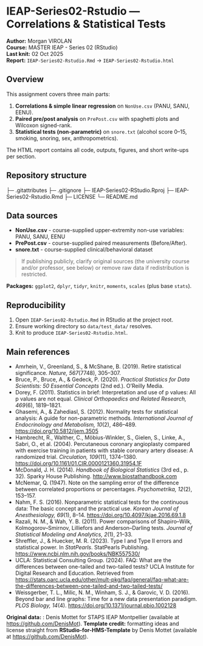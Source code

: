 # IEAP-Series02-Rstudio — Correlations & Statistical Tests

**Author:** Morgan VIROLAN  
**Course:** MASTER IEAP - Series 02 (RStudio)  
**Last knit:** 02 Oct 2025  
**Report:** `IEAP-Series02-Rstudio.Rmd` → `IEAP-Series02-Rstudio.html`

## Overview
This assignment covers three main parts:
1. **Correlations & simple linear regression** on `NonUse.csv` (PANU, SANU, EENU).
2. **Paired pre/post analysis** on `PrePost.csv` with spaghetti plots and Wilcoxon signed-rank.
3. **Statistical tests (non-parametric)** on `snore.txt` (alcohol score 0–15, smoking, snoring, sex, anthropometrics).

The HTML report contains all code, outputs, figures, and short write-ups per section.

## Repository structure

├─ .gitattributes
├─ .gitignore
├─ IEAP-Series02-RStudio.Rproj
├─ IEAP-Series02-Rstudio.Rmd
├─ LICENSE
└─ README.md

## Data sources
- **NonUse.csv** - course-supplied upper-extremity non-use variables: PANU, SANU, EENU 
- **PrePost.csv** - course-supplied paired measurements (Before/After).
- **snore.txt** - course-supplied clinical/behavioral dataset

> If publishing publicly, clarify original sources (the university course and/or professor, see below) or remove raw data if redistribution is restricted.

**Packages:** `ggplot2`, `dplyr`, `tidyr`, `knitr`, `moments`, `scales` (plus base `stats`).

## Reproducibility
1. Open `IEAP-Series02-Rstudio.Rmd` in RStudio at the project root.  
2. Ensure working directory so `data/test_data/` resolves.  
3. Knit to produce `IEAP-Series02-Rstudio.html`. 

## Main references 

- Amrhein, V., Greenland, S., & McShane, B. (2019). Retire statistical significance. *Nature, 567*(7748), 305–307.
- Bruce, P., Bruce, A., & Gedeck, P. (2020). *Practical Statistics for Data Scientists: 50 Essential Concepts* (2nd ed.). O’Reilly Media.
- Dorey, F. (2011). Statistics in brief: Interpretation and use of p values: All p values are not equal. *Clinical Orthopaedics and Related Research, 469*(6), 1819–1821.
- Ghasemi, A., & Zahediasl, S. (2012). Normality tests for statistical analysis: A guide for non-parametric methods. *International Journal of Endocrinology and Metabolism, 10*(2), 486–489. https://doi.org/10.5812/ijem.3505
- Hambrecht, R., Walther, C., Möbius-Winkler, S., Gielen, S., Linke, A., Sabri, O., et al. (2004). Percutaneous coronary angioplasty compared with exercise training in patients with stable coronary artery disease: A randomized trial. *Circulation, 109*(11), 1374–1380. https://doi.org/10.1161/01.CIR.0000121360.31954.1F
- McDonald, J. H. (2014). *Handbook of Biological Statistics* (3rd ed., p. 32). Sparky House Publishing. http://www.biostathandbook.com
- McNemar, Q. (1947). Note on the sampling error of the difference between correlated proportions or percentages. *Psychometrika, 12*(2), 153–157.
- Nahm, F. S. (2016). Nonparametric statistical tests for the continuous data: The basic concept and the practical use. *Korean Journal of Anesthesiology, 69*(1), 8–14. https://doi.org/10.4097/kjae.2016.69.1.8
- Razali, N. M., & Wah, Y. B. (2011). Power comparisons of Shapiro–Wilk, Kolmogorov–Smirnov, Lilliefors and Anderson–Darling tests. *Journal of Statistical Modeling and Analytics, 2*(1), 21–33.
- Shreffler, J., & Huecker, M. R. (2023). Type I and Type II errors and statistical power. In *StatPearls*. StatPearls Publishing. https://www.ncbi.nlm.nih.gov/books/NBK557530/
- UCLA: Statistical Consulting Group. (2024). FAQ: What are the differences between one-tailed and two-tailed tests? UCLA Institute for Digital Research and Education. Retrieved from https://stats.oarc.ucla.edu/other/mult-pkg/faq/general/faq-what-are-the-differences-between-one-tailed-and-two-tailed-tests/
- Weissgerber, T. L., Milic, N. M., Winham, S. J., & Garovic, V. D. (2016). Beyond bar and line graphs: Time for a new data presentation paradigm. *PLOS Biology, 14*(4). https://doi.org/10.1371/journal.pbio.1002128


**Original data:** : Denis Mottet for STAPS IEAP Montpellier (available at https://github.com/DenisMot).
**Template credit:** formatting ideas and license straight from **RStudio-for-HMS-Template** by Denis Mottet (available at https://github.com/DenisMot).
